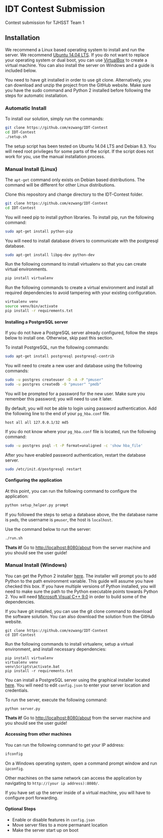 # IDT Contest Submission
Contest submission for TJHSST Team 1

## Installation
We recommend a Linux based operating system to install and run the server.
We recommend [Ubuntu 14.04 LTS](http://www.ubuntu.com/download/desktop).
If you do not want to replace your operating system or dual boot, you can use [VirtualBox](https://www.virtualbox.org/wiki/Downloads) to create a virtual machine.
You can also install the server on Windows and a guide is included below.

You need to have git installed in order to use git clone. Alternatively, you can download and unzip the project from the GitHub website.
Make sure you have the sudo command and Python 2 installed before following the steps for automatic installation.
### Automatic Install
To install our solution, simply run the commands:
```bash
git clone https://github.com/ezwang/IDT-Contest
cd IDT-Contest
./setup.sh
```
The setup script has been tested on Ubuntu 14.04 LTS and Debian 8.3.
You will need root privileges for some parts of the script.
If the script does not work for you, use the manual installation process.
### Manual Install (Linux)
The `apt-get` command only exists on Debian based distributions.
The command will be different for other Linux distributions.

Clone this repository and change directory to the IDT-Contest folder.
```sh
git clone https://github.com/ezwang/IDT-Contest
cd IDT-Contest
```

You will need pip to install python libraries. To install pip, run the following command:
```sh
sudo apt-get install python-pip
```

You will need to install database drivers to communicate with the postgresql database.
```sh
sudo apt-get install libpq-dev python-dev
```

Run the following command to install virtualenv so that you can create virtual environments.
```sh
pip install virtualenv
```

Run the following commands to create a virtual environment and install all required dependencies to avoid tampering with your existing configuration.
```sh
virtualenv venv
source venv/bin/activate
pip install -r requirements.txt
```

#### Installing a PostgreSQL server
If you do not have a PostgreSQL server already configured, follow the steps below to install one. Otherwise, skip past this section.

To install PostgreSQL, run the following commands:
```sh
sudo apt-get install postgresql postgresql-contrib
```

You will need to create a new user and database using the following commands:
```sh
sudo -u postgres createuser -D -A -P "pmuser"
sudo -u postgres createdb -O "pmuser" "pmdb"
```
You will be prompted for a password for the new user. Make sure you remember this password; you will need to use it later.

By default, you will not be able to login using password authentication. Add the following line to the end of your `pg_hba.conf` file.
```
host all all 127.0.0.1/32 md5
```

If you do not know where your `pg_hba.conf` file is located, run the following command:
```sh
sudo -u postgres psql -t -P format=unaligned -c 'show hba_file'
```

After you have enabled password authentication, restart the database server.
```sh
sudo /etc/init.d/postgresql restart
```
#### Configuring the application
At this point, you can run the following command to configure the application:
```sh
python setup_helper.py prompt
```
If you followed the steps to setup a database above, the the database name is `pmdb`, the username is `pmuser`, the host is `localhost`.

Use the command below to run the server:
```sh
./run.sh
```
**Thats it!** Go to [http://localhost:8080/about](http://localhost:8080/about) from the server machine and you should see the user guide!

### Manual Install (Windows)

You can get the Python 2 installer [here](https://www.python.org/downloads/).
The installer will prompt you to add Python to the path environment variable. This guide will assume you have checked this box.
If you have multiple versions of Python installed, you will need to make sure the path to the Python executable points towards Python 2.
You will need [Microsoft Visual C++ 9.0](http://aka.ms/vcpython27) in order to build some of the dependencies.

If you have git installed, you can use the git clone command to download the software solution. You can also download the solution from the GitHub website.
```
git clone https://github.com/ezwang/IDT-Contest
cd IDT-Contest
```

Run the following commands to install virtualenv, setup a virtual environment, and install necessary dependencies:
```
pip install virtualenv
virtualenv venv
venv\Scripts\activate.bat
pip install -r requirements.txt
```

You can install a PostgreSQL server using the graphical installer located [here](http://www.postgresql.org/download/windows/). You will need to edit `config.json` to enter your server location and credentials.

To run the server, execute the following command:
```
python server.py
```

**Thats it!** Go to [http://localhost:8080/about](http://localhost:8080/about) from the server machine and you should see the user guide!

#### Accessing from other machines
You can run the following command to get your IP address:
```sh
ifconfig
```
On a Windows operating system, open a command prompt window and run `ipconfig`.

Other machines on the same network can access the application by navigating to `http://(your ip address):8080/`.

If you have set up the server inside of a virtual machine, you will have to configure port forwarding.

#### Optional Steps
- Enable or disable features in `config.json`
- Move server files to a more permanant location
- Make the server start up on boot
